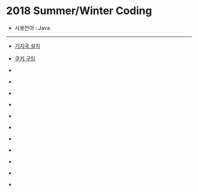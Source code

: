 # 2018 Summer/Winter Coding
  * 사용언어 : Java
<hr>

 * [기지국 설치](https://github.com/courage331/Programmers/blob/master/Programmers/src/coding_test/SummerWinterCoding2018/BaseStation.java)
 
 
 * [쿠키 구입](https://github.com/courage331/Programmers/blob/master/Programmers/src/coding_test/SummerWinterCoding2018/BuyCookie.java)
 * []()
 * []()
 * []()
 * []()
 * []()
 * []()
 * []()
 * []()
 * []()
 * []()
 * []()
